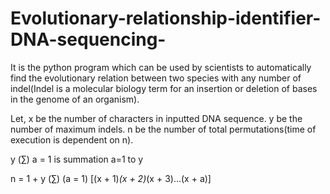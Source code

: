 # Evolutionary-relationship-identifier-DNA-sequencing-

It is the python program which can be used by scientists to automatically find the evolutionary relation between two species with any number of indel(Indel is a molecular biology term for an insertion or deletion of bases in the genome of an organism).

Let,  x be the number of characters in inputted DNA sequence.
      y be the number of maximum indels.
      n be the number of total permutations(time of execution is dependent on n).

y (∑) a = 1 is summation a=1 to y

n = 1 + y (∑) (a = 1) [(x + 1)*(x + 2)*(x + 3)...(x + a)]

